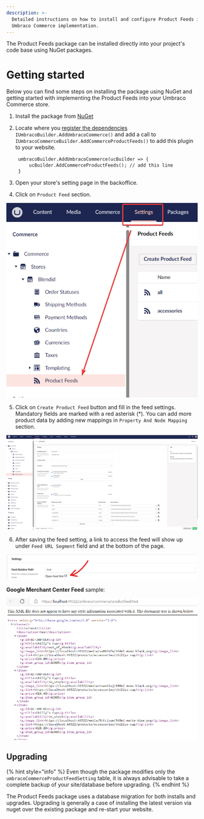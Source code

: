 ```yaml
---
description: >-
  Detailed instructions on how to install and configure Product Feeds into your
  Umbraco Commerce implementation.
---
```


The Product Feeds package can be installed directly into your project's code base using NuGet packages. 

# Getting started

Below you can find some steps on installing the package using NuGet and getting started with implementing the Product Feeds into your Umbraco Commerce store.


1. Install the package from [NuGet](https://www.nuget.org/packages/Umbraco.Commerce.ProductFeeds/)

2. Locate where you [register the dependencies](https://docs.umbraco.com/umbraco-commerce/key-concepts/umbraco-commerce-builder#registering-dependencies) `IUmbracoBuilder.AddUmbracoCommerce()` and add a call to `IUmbracoCommerceBuilder.AddCommerceProductFeeds()` to add this plugin to your website.

        umbracoBuilder.AddUmbracoCommerce(ucBuilder => {
            ucBuilder.AddCommerceProductFeeds(); // add this line
        }

3. Open your store's setting page in the backoffice.
	
4. Click on `Product Feed` section.

![product feed list page](./media/product-feed-list-page.png)

5. Click on `Create Product Feed` button and fill in the feed settings. Mandatory fields are marked with a red asterisk (*). You can add more product data by adding new mappings in `Property And Node Mapping` section.

![feed setting page](./media/feed-setting-page.png)

6. After saving the feed setting, a link to access the feed will show up under `Feed URL Segment` field and at the bottom of the page.

![open feed link](./media/open-feed-link.png)

**Google Merchant Center Feed** sample:

![google merchant center feed](./media/google-merchant-center-feed.png)

## Upgrading

{% hint style="info" %}
Even though the package modifies only the `umbracoCommerceProductFeedSetting` table, 
it is always advisable to take a complete backup of your site/database before upgrading.
{% endhint %}

The Product Feeds package uses a database migration for both installs and upgrades. Upgrading is generally a case of installing the latest version via nuget over the existing package and re-start your website.
